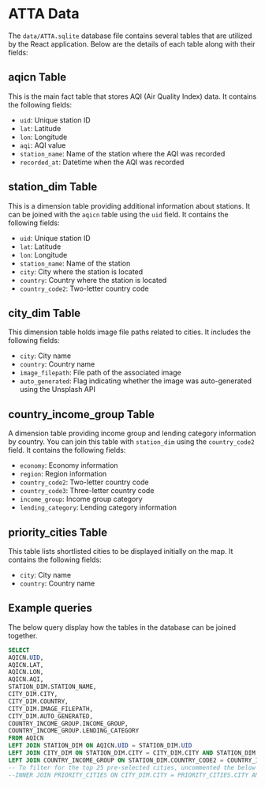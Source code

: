 # ATTA Data

The `data/ATTA.sqlite` database file contains several tables that are utilized by the React application. Below are the details of each table along with their fields:

## aqicn Table

This is the main fact table that stores AQI (Air Quality Index) data. It contains the following fields:

- `uid`: Unique station ID
- `lat`: Latitude
- `lon`: Longitude
- `aqi`: AQI value
- `station_name`: Name of the station where the AQI was recorded
- `recorded_at`: Datetime when the AQI was recorded

## station_dim Table

This is a dimension table providing additional information about stations. It can be joined with the `aqicn` table using the `uid` field. It contains the following fields:

- `uid`: Unique station ID
- `lat`: Latitude
- `lon`: Longitude
- `station_name`: Name of the station
- `city`: City where the station is located
- `country`: Country where the station is located
- `country_code2`: Two-letter country code

## city_dim Table

This dimension table holds image file paths related to cities. It includes the following fields:

- `city`: City name
- `country`: Country name
- `image_filepath`: File path of the associated image
- `auto_generated`: Flag indicating whether the image was auto-generated using the Unsplash API

## country_income_group Table

A dimension table providing income group and lending category information by country. You can join this table with `station_dim` using the `country_code2` field. It contains the following fields:

- `economy`: Economy information
- `region`: Region information
- `country_code2`: Two-letter country code
- `country_code3`: Three-letter country code
- `income_group`: Income group category
- `lending_category`: Lending category information

## priority_cities Table

This table lists shortlisted cities to be displayed initially on the map. It contains the following fields:

- `city`: City name
- `country`: Country name


## Example queries

The below query display how the tables in the database can be joined together.

```sql
SELECT 
AQICN.UID,
AQICN.LAT,
AQICN.LON,
AQICN.AQI,
STATION_DIM.STATION_NAME,
CITY_DIM.CITY,
CITY_DIM.COUNTRY,
CITY_DIM.IMAGE_FILEPATH,
CITY_DIM.AUTO_GENERATED,
COUNTRY_INCOME_GROUP.INCOME_GROUP,
COUNTRY_INCOME_GROUP.LENDING_CATEGORY
FROM AQICN
LEFT JOIN STATION_DIM ON AQICN.UID = STATION_DIM.UID
LEFT JOIN CITY_DIM ON STATION_DIM.CITY = CITY_DIM.CITY AND STATION_DIM.COUNTRY = CITY_DIM.COUNTRY
LEFT JOIN COUNTRY_INCOME_GROUP ON STATION_DIM.COUNTRY_CODE2 = COUNTRY_INCOME_GROUP.COUNTRY_CODE2
-- To filter for the top 25 pre-selected cities, uncommented the below
--INNER JOIN PRIORITY_CITIES ON CITY_DIM.CITY = PRIORITY_CITIES.CITY AND CITY_DIM.COUNTRY = PRIORITY_CITIES.COUNTRY
```
